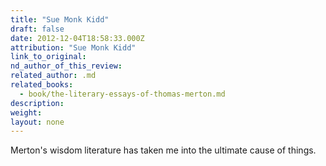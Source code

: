```yaml
---
title: "Sue Monk Kidd"
draft: false
date: 2012-12-04T18:58:33.000Z
attribution: "Sue Monk Kidd"
link_to_original:
nd_author_of_this_review:
related_author: .md
related_books:
  - book/the-literary-essays-of-thomas-merton.md
description:
weight:
layout: none
---
```

Merton's wisdom literature has taken me into the ultimate cause of things.

